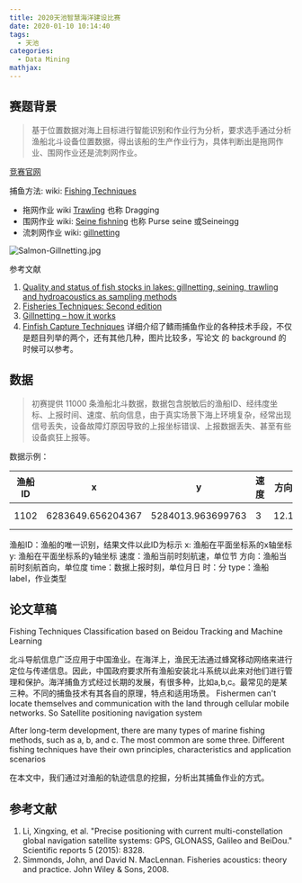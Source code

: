 ```yaml
---
title: 2020天池智慧海洋建设比赛
date: 2020-01-10 10:14:40
tags:
  - 天池
categories:
  - Data Mining
mathjax:
---
```

## 赛题背景

>基于位置数据对海上目标进行智能识别和作业行为分析，要求选手通过分析渔船北斗设备位置数据，得出该船的生产作业行为，具体判断出是拖网作业、围网作业还是流刺网作业。

[竞赛官网](https://tianchi.aliyun.com/competition/entrance/231768/introduction)

捕鱼方法: wiki: [Fishing Techniques](https://en.wikipedia.org/wiki/Fishing_techniques)
* 拖网作业 wiki [Trawling](https://en.wikipedia.org/wiki/Trawling) 也称 Dragging
* 围网作业 wiki: [Seine fishning](https://en.wikipedia.org/wiki/Seine_fishing) 也称 Purse seine 或Seineingg
* 流刺网作业 wiki: [gillnetting](https://en.wikipedia.org/wiki/Gillnetting)

![Salmon-Gillnetting.jpg](https://i.loli.net/2020/01/10/XPpt5yvYMzenHOw.jpg)




参考文献
1. [Quality and status of fish stocks in lakes: gillnetting, seining, trawling and hydroacoustics as sampling methods](https://link.springer.com/article/10.1007/s10750-010-0385-6)
2. [Fisheries Techniques: Second edition](https://scholar.google.com/scholar?hl=en&as_sdt=0%2C5&q=Fisheries+Techniques%3A+Second+edition&btnG=)
3. [Gillnetting – how it works](https://skipperotto.com/gillnetting-how-it-works/)
4. [Finfish Capture Techniques](https://www.montereyfish.com/finfish-techniques) 详细介绍了鳍雨捕鱼作业的各种技术手段，不仅是题目列举的两个，还有其他几种，图片比较多，写论文 的 background 的时候可以参考。

## 数据

> 初赛提供 11000 条渔船北斗数据，数据包含脱敏后的渔船ID、经纬度坐标、上报时间、速度、航向信息，由于真实场景下海上环境复杂，经常出现信号丢失，设备故障灯原因导致的上报坐标错误、上报数据丢失、甚至有些设备疯狂上报等。

数据示例：

渔船ID | x | y | 速度|方向|time|type
---|---|---|---|---|---|---
1102|6283649.656204367|5284013.963699763|3|12.1|0921 09:00|围网

渔船ID：渔船的唯一识别，结果文件以此ID为标示
x: 渔船在平面坐标系的x轴坐标
y: 渔船在平面坐标系的y轴坐标
速度：渔船当前时刻航速，单位节
方向：渔船当前时刻航首向，单位度
time：数据上报时刻，单位月日 时：分
type：渔船label，作业类型


## 论文草稿

Fishing Techniques Classification based on Beidou Tracking and Machine Learning

北斗导航信息广泛应用于中国渔业。在海洋上，渔民无法通过蜂窝移动网络来进行定位与传递信息。因此，中国政府要求所有渔船安装北斗系统以此来对他们进行管理和保护。海洋捕鱼方式经过长期的发展，有很多种，比如a,b,c。最常见的是某三种。不同的捕鱼技术有其各自的原理，特点和适用场景。
Fishermen can't locate themselves and communication with the land through cellular mobile networks. So Satellite positioning navigation system

After long-term development, there are many types of marine fishing methods, such as a, b, and c. The most common are some three. Different fishing techniques have their own principles, characteristics and application scenarios

在本文中，我们通过对渔船的轨迹信息的挖掘，分析出其捕鱼作业的方式。


## 参考文献
1. Li, Xingxing, et al. "Precise positioning with current multi-constellation global navigation satellite systems: GPS, GLONASS, Galileo and BeiDou." Scientific reports 5 (2015): 8328.
2. Simmonds, John, and David N. MacLennan. Fisheries acoustics: theory and practice. John Wiley & Sons, 2008.
